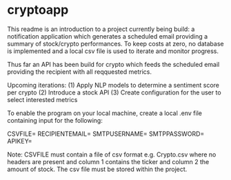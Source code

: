 # cryptoapp

This readme is an introduction to a project currently being build: a notification application which generates a scheduled email providing a summary of stock/crypto performances. To keep costs at zero, no database is implemented and a local csv file is used to iterate and monitor progress.

Thus far an API has been build for crypto which feeds the scheduled email providing the recipient with all reqquested metrics.

Upcoming iterations:
(1) Apply NLP models to determine a sentiment score per crypto
(2) Introduce a stock API
(3) Create configuration for the user to select interested metrics

To enable the program on your local machine, create a local .env file containing input for the following:

CSVFILE=
RECIPIENTEMAIL=
SMTPUSERNAME=
SMTPPASSWORD=
APIKEY=

Note: CSVFILE must contain a file of csv format e.g. Crypto.csv where no headers are present and column 1 contains the ticker and column 2 the amount of stock. The csv file must be stored within the project.
